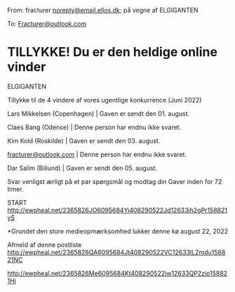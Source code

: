 From: fracturer <noreply@email.ellos.dk>; på vegne af ELGIGANTEN

To: Fracturer@outlook.com

# TILLYKKE! Du er den heldige online vinder
 

 

 

ELGIGANTEN


Tillykke til de 4 vindere af vores ugentlige konkurrence (Juni 2022)



Lars Mikkelsen (Copenhagen) | Gaven er sendt den 01. august.

Claes Bang (Odense) | Denne person har endnu ikke svaret.

Kim Kold (Roskilde) | Gaven er sendt den 03. august.

fracturer@outlook.com | Denne person har endnu ikke svaret.

Dar Salim (Billund) | Gaven er sendt den 05. august.

Svar venligst ærligt på et par spørgsmål og modtag din Gaver inden for 72 timer.

 


START <http://ewpheal.net/2365826JO6095684Yi408290522Jd12633ih2gPr158821yS> 

 

 *Grundet den store medieopmærksomhed lukker denne kø august 22, 2022













































































































Afmeld af denne postliste <http://ewpheal.net/2365826QA6095684Jt408290522VC12633lL2mdu158821NC> 

 <http://ewpheal.net/2365826Me6095684Kt408290522jw12633QP2zio158821Hj> 
